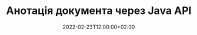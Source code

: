 ---
############################# Static ############################
layout: "product"
date: 2022-02-23T12:00:00+02:00
draft: false

product: "Annotation"
product_tag: "annotation"
platform: "Java"
platform_tag: "java"

############################# Head ############################
head_title: "API анотації документа Java | Переглядайте та коментуйте зображення PDF Word Excel PPTX"
head_description: "API анотації документа Java. Переглядайте, додавайте теги, коментуйте та коментуйте PDF Word DOCX, Excel XLSX, PPTX, EML EMLX, VSS VSD, OTP, CAD і формати файлів зображень."

############################# Header ##########################
title: "Анотація документа через Java API"
description: "Створюйте Java-додатки з можливостями перегляду та анотування PDF, HTML, MS Office та інших форматів документів без встановлення зовнішнього програмного забезпечення."
button:
    enable: true
    icon: "fas fa-arrow-down"
    label: "Завантажте безкоштовну пробну версію"
    link: "https://downloads.groupdocs.com/annotation/java"

############################# SubMenu #########################
submenu:
    enable: true
    
    left:
        img_alt: "GroupDocs.Annotation for Java"
        image: "https://www.groupdocs.cloud/templates/groupdocs/images/product-logos/groupdocs-annotation-java.png"
        product: "GroupDocs.Annotation"
        platform: "Java"

    middle:
        button:
            # button loop
            - link: "#features"
              text: "особливості"

            # button loop
            - link: "https://products.groupdocs.app/annotation"
              text: "Живі демонстрації"

            # button loop
            - link: "https://purchase.groupdocs.com/pricing/annotation/java"
              text: "Ціноутворення"

    right:
        link_download: "https://downloads.groupdocs.com/annotation"
        link_learn: "https://docs.groupdocs.com/annotation/java/"
        link_buy: "https://purchase.groupdocs.com"

############################# Overview ############################
overview:
    enable: true
    content: |
      GroupDocs.Annotation Java API — це продукт, який дозволяє працювати з анотаціями в документах на різних платформах і операційних системах, таких як Android, MacOS, Linux, Windows. GroupDocs.Annotation надає бібліотеку з простим API, що дає багато переваг: наприклад, якщо вам потрібно зберегти конфіденційність даних або вибрати, скільки потужності вам потрібно для роботи з бібліотекою, або частково змінити роботу з анотаціями, бібліотека дуже легкий і гнучкий.

      API GroupDocs.Annotation для Java дозволяє працювати з різними типами анотацій, зокрема: текст, ламана лінія, область, підкреслення, точка, водяний знак, стрілка, еліпс, заміна тексту, відстань, текстове поле, редакція ресурсу тощо. І підтримує більшість популярні формати документів, такі як: PDF, HTML, Microsoft Office Word, електронні таблиці Excel, презентації PowerPoint, Visio, електронні листи Outlook, зображення, метафайли, креслення САПР та різні інші формати. API надає можливість отримувати мініатюри сторінок документів і підтримує імпорт і експорт анотацій у PDF-файли та з них.

      Використовуючи бібліотеку, ви можете [додавати](/annotation/java/bmp/), [редагувати](/annotation/java/bmp/), [витягувати](/annotation/java/bmp/) і [видаляти](/annotation/java/bmp/) анотації з документів, поворот документів, рішення для зміни ескізів і це далеко не повний перелік усіх можливостей. Він також пропонує повний набір об’єктів даних для налаштування властивостей анотацій відповідно до ваших вимог у всіх підтримуваних форматах документів.

      Робота з API GroupDocs.Annotation для Java дуже проста і складається лише з кількох основних кроків. Спочатку вам потрібно налаштувати ліцензію, потім вибрати файл, з яким ви хочете працювати, потім якось маніпулювати анотаціями документа (видалити/редагувати/витягнути/видалити) і зберегти результат. Для отримання додаткової інформації перегляньте [документацію продукту](https://docs.groupdocs.com/annotation/java/getting-started/) або наші [приклади](https://github.com/groupdocs-annotation/GroupDocs.Annotation-for-Java) набір.
      
      GroupDocs.Annotation регулярно оновлюється та надає підтримку своїм клієнтам. Ви завжди можете поставити нам запитання, надіслати свої ідеї чи розповісти про свої потреби в чомусь новому, і ми з радістю впровадимо це в наших нових версіях.
    tabs:
      enable: true
      
      ## TAB ONE ##
      tab_one:
        description: |
          Нижче наведено огляд GroupDocs.Annotation для Java:
      
        right:
          enable: true
          icon: "fab fa-html5"
          title:  Огляд
          content: |
            * Додайте анотації
            * Експорт анотацій 
            * Імпорт анотацій
            * Коментарі на основі відповіді
            * Сумісність анотацій
      
      ## TAB TWO ##
      tab_two:
        description: |
          GroupDocs.Annotation для Java підтримує всі популярні [формати файлів документів](https://docs.groupdocs.com/annotation/java/supported-document-formats/), включаючи: Microsoft Office, PDF, зображення та багато інших.

        left:
          enable: true
          table:
            # table loop
            - title: "Microsoft Office Formats"
              content: |
                * **Word**: [DOC](/annotation/java/doc/), [DOCX](/annotation/java/docx/), [DOCM](/annotation/java/docm/), [DOT](/annotation/java/dot/), [DOTX](/annotation/java/dotx/), [RTF](/annotation/java/rtf/)
                * **Excel**: [XLS](/annotation/java/xls/), [XLSX](/annotation/java/xlsx/), [XLSB](/annotation/java/xlsb/), [XLSM](/annotation/java/xlsm/)
                * **PowerPoint**: [PPT](/annotation/java/ppt/), [PPTX](/annotation/java/pptx/), [PPS](/annotation/java/pps/), [PPSX](/annotation/java/ppsx/), [POTM](/annotation/java/potm/), [POTX](/annotation/java/potx/), [PPSM](/annotation/java/ppsm/), [PPTM](/annotation/java/pptm/), [WMF](/annotation/java/wmf/), [EMF](/annotation/java/emf/)
                * **Outlook**: [EML](/annotation/java/eml/), [EMLX](/annotation/java/emlx/), [MSG](/annotation/java/msg/)
                * **Visio**: [VSS](/annotation/java/vss/), [VST](/annotation/java/vst/), [VSD](/annotation/java/vsd/), [VSDX](/annotation/java/vsdx/), [VSX](/annotation/java/vsx/)

        right:
          enable: true
          table:
            # table loop
            - title: "Other Formats"
              content: |
                * **Portable**: [PDF](/annotation/java/pdf/) (PDF/A-1a, PDF/A-1b, PDF/A-2a)
                * **OpenDocument**: [ODT](/annotation/java/odt/), [ODS](/annotation/java/ods/), [ODP](/annotation/java/odp/)
                * **Images**: [BMP](/annotation/java/bmp/), [JPG](/annotation/java/jpg/), [JPEG](/annotation/java/jpeg/), [TIFF](/annotation/java/tiff/), [TIF](/annotation/java/tif/), [PNG](/annotation/java/png/), [GIF](/annotation/java/gif/), [DCM](/annotation/java/dcm/), [DICOM](/annotation/java/dicom/)
                * **AutoCAD**: [DWG](/annotation/java/dwg/), [DXF](/annotation/java/dxf/), [CAD](/annotation/java/cad/)
                * **Other**: [HTM](/annotation/java/htm/), [HTML](/annotation/java/html/), [CSV](/annotation/java/csv/), [DJVU](/annotation/java/djvu/), [OTP](/annotation/java/otp/), [OTT](/annotation/java/ott/)

      ## TAB THREE ##
      tab_three:
        description: |
          GroupDocs.Annotation для Java підтримує наступні операційні системи, фреймворки та менеджери пакетів:
        
        left:
          enable: true
          table:
            # table loop
            - icon: "fab fa-windows"
              title:  Операційні системи
              content: |
                * Microsoft Windows Desktop
                * Microsoft Windows Server
                * Linux
                * MacOS

            # table loop
            - icon: "fas fa-code"
              title:  Підтримувані фреймворки
              content: |
                * Java 7 (1.7) and above

        right:
          enable: true
          table:
            # table loop
            - icon: "fas fa-cogs"
              title:  Середовища розробки
              content: |
                * NetBeans
                * IntelliJ IDEA
                * Eclipse

            # table loop
            - icon: "fas fa-tools"
              title:  Інструмент автоматизації збірки
              content: |
                * Maven

############################# Features ############################
features:
    enable: true
    title: GroupDocs.Анотація для функцій Java

    feature:
      # feature loop
      - icon: "fas fa-copy"
        link: "https://docs.groupdocs.com/annotation/java/add-area-annotation/"
        content: Додайте анотацію області в документ і посилання на прості та вкладені коментарі

      # feature loop
      - icon: "fas fa-eye"
        link: "https://docs.groupdocs.com/annotation/java/add-arrow-annotation/"
        content: Вказуйте на окремий вміст за допомогою анотації зі стрілкою

      # feature loop
      - icon: "fas fa-bolt"
        link: "https://docs.groupdocs.com/annotation/java/add-watermark-annotation/"
        content: Встановіть текстові водяні знаки на PDF, слайди, аркуші Excel, зображення та діаграми під кутом
      
      # feature loop
      - icon: "fas fa-file-powerpoint"
        link: "https://docs.groupdocs.com/annotation/java/add-point-annotation/"
        content: Додайте спливаючі коментарі до будь-якого місця в документі за допомогою точкової анотації

      # feature loop
      - icon: "fas fa-code"
        link: "https://docs.groupdocs.com/annotation/java/add-polyline-annotation/"
        content: Використовуйте анотацію до ламаної лінії, щоб з’єднати послідовність сегментів лінії, сегментів дуги або обох

      # feature loop
      - icon: "fas fa-cloud"
        link: "https://docs.groupdocs.com/annotation/java/add-ellipse-annotation/"
        content: Додайте анотацію у формі еліпса до PDF, документів Word, електронних таблиць, презентацій, схем і зображень

      # feature loop
      - icon: "fas fa-remove-format"
        link: "https://docs.groupdocs.com/annotation/java/add-watermark-annotation/"
        content: Додайте кутові водяні знаки для PDF, PowerPoint, Excel, зображень і діаграм

      # feature loop
      - icon: "fas fa-comment-slash"
        link: "https://docs.groupdocs.com/annotation/java/add-underline-annotation/"
        content: Отримання координат текстової анотації в зображенні документа

      # feature loop
      - icon: "fas fa-location-arrow"
        link: "https://docs.groupdocs.com/annotation/java/add-annotation-to-the-document/"
        content: Підкреслення, закреслення або зміна певного тексту в документі

      # feature loop
      - icon: "fas fa-border-all"
        link: "https://docs.groupdocs.com/annotation/java/add-annotation-to-the-document/"
        content: Додайте текстовий штамп або водяний знак і текстове поле в документ

      # feature loop
      - icon: "fas fa-wrench"
        link: "https://docs.groupdocs.com/annotation/java/add-point-annotation/"
        content: Імпорт і експорт анотацій серед документів Word і презентацій PowerPoint

      # feature loop
      - icon: "fas fa-columns"
        link: "https://docs.groupdocs.com/annotation/java/add-strikeout-annotation/"
        content: Анотування електронних таблиць Excel за допомогою типів анотацій Text, TextReplacement, Watermark & ​​Resource Redaction

      # feature loop
      - icon: "fas fa-file-word"
        link: "https://docs.groupdocs.com/annotation/java/get-file-info/"
        content: Додайте полілінію, закреслення, підкреслення або текстові анотації до презентацій і слайдів PowerPoint

      # feature loop
      - icon: "fas fa-envelope"
        link: "https://docs.groupdocs.com/annotation/java/basic-usage/"
        content: Позначайте анотації точок у презентаціях за допомогою координат X, Y

      # feature loop
      - icon: "fas fa-print"
        link: "https://docs.groupdocs.com/annotation/java/add-strikeout-annotation/"
        content: Додайте до зображень закреслення, текст, підкреслення або полілінію

      # feature loop
      - icon: "fas fa-file-archive"
        link: "https://docs.groupdocs.com/annotation/java/add-link-annotation/"
        content: Отримання інформації та зображень документа для діаграм Visio, таких як VSS і VSD
      
      # feature loop
      - icon: "fas fa-file-code"
        link: "https://docs.groupdocs.com/annotation/java/basic-usage/"
        content: Отримуйте мініатюри сторінок документа та працюйте з багатосторінковими файлами TIFF

      # feature loop
      - icon: "fas fa-file-excel"
        link: "https://docs.groupdocs.com/annotation/java/get-file-info/"
        content: Отримати всі анотації документа за допомогою одного виклику функції

      # feature loop
      - icon: "fas fa-heading"
        link: "https://docs.groupdocs.com/annotation/java/add-link-annotation/"
        content: Додайте анотації посилань до презентацій PDF, Word і PowerPoint

      # feature loop
      - icon: "fas fa-project-diagram"
        link: "https://docs.groupdocs.com/annotation/java/add-point-annotation/"
        content: Підтримка SVG Path Parsing для PDF, Word, діаграм, слайдів та інших основних форматів документів

      # feature loop
      - icon: "fas fa-cube"
        link: "https://docs.groupdocs.com/annotation/java/technical-support/"
        content: Підтримка додавання анотації водяного знака до документів Word і очищення для заміни тексту

      # feature loop
      - icon: "fab fa-uncharted"
        link: "https://docs.groupdocs.com/annotation/java/technical-support/"
        content: Підтримка обробки фігур у діаграмах для текстових анотацій
  
      # feature loop
      - icon: "fab fa-uncharted"
        link: "https://docs.groupdocs.com/annotation/java/advanced-usage/"
        content: Економте час, кешуючи попередній перегляд сторінок документів для швидшої обробки
  
      # feature loop
      - icon: "fab fa-uncharted"
        link: "https://docs.groupdocs.com/annotation/java/add-annotation-to-the-document/"
        content: Легко додавайте анотації до документів Word, Excel і PowerPoint навіть у старіших форматах

      # feature loop
      - icon: "fab fa-uncharted"
        link: "https://docs.groupdocs.com/annotation/java/add-distance-annotation/"
        content: Відображення підписів анотації відстані для Excel, PowerPoint і діаграм

############################# Support ############################
support:
    enable: true

############################# Solutions ############################
solutions:
    enable: true
    title: GroupDocs.Annotation пропонує API перегляду документів для інших популярних середовищ розробки

    solution:
        # solution loop
        - img_alt: "GroupDocs.Annotation for .NET"
          image: "https://www.groupdocs.cloud/templates/groupdocs/images/product-logos/groupdocs-annotation-net.png"
          product: "GroupDocs.Annotation"
          platform: ".NET"
          link: "/annotation/net/"

############################# Back to top ###############################
back_to_top:
  enable: true
---